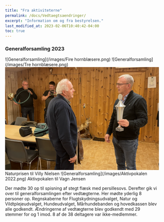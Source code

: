 ```yaml
---
title: "Fra aktiviteterne"
permalink: /docs/Vedtaegtsaendringer/
excerpt: "Information om og fra bestyrelsen."
last_modified_at: 2023-02-06T10:40:42-04:00
toc: true
---
```

### Generalforsamling 2023
![Generalforsamling](/images/Fire hornblæsere.png)
![Generalforsamling](/images/Tre hornblæsere.png)
![Generalforsamling](/images/Naturpris2022.png)
Naturprisen til Villy Nielsen
![Generalforsamling](/images/Aktivpokalen 2022.png)
Aktivpokalen til Vagn Jensen

Der mødte 30 op til spisning af stegt flæsk med persillesovs.
Derefter gik vi over til generalforsamlingen efter vedtægterne. Her mødte yderlig 8 personer op.
Regnskaberne for Flugtskydningsudvalget, Natur og Vildtplejeudvalget, Hundeudvalget, Mårhundebanden og hovedkassen blev alle godkendt. Ændringerne af vedtægterne blev godkendt med 29 stemmer for og 1 imod. 8 af de 38 deltagere var ikke-medlemmer.
